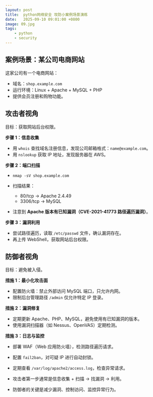 ```yaml
---
layout: post
title:  python网络安全 攻防小案例场景演练
date:   2025-09-10 09:01:00 +0800
image: 09.jpg
tags: 
    - python
    - security
---
```


## 案例场景：某公司电商网站

这家公司有一个电商网站：

* 域名：`shop.example.com`
* 运行环境：Linux + Apache + MySQL + PHP
* 提供会员注册和购物功能。

## 攻击者视角

目标：获取网站后台权限。

**步骤 1：信息收集**

* 用 `whois` 查找域名注册信息，发现公司邮箱格式：`name@example.com`。
* 用 `nslookup` 获取 IP 地址，发现服务器在 AWS。

**步骤 2：端口扫描**

* `nmap -sV shop.example.com`
* 扫描结果：

  * 80/tcp → Apache 2.4.49
  * 3306/tcp → MySQL
* 注意到 **Apache 版本有已知漏洞（CVE-2021-41773 路径遍历漏洞）**。

**步骤 3：漏洞利用**

* 尝试路径遍历，读取 `/etc/passwd` 文件，确认漏洞存在。
* 再上传 WebShell，获取网站后台权限。

## 防御者视角

目标：避免被入侵。

**措施 1：最小化攻击面**

* 配置防火墙：禁止外部访问 MySQL 端口，只允许内网。
* 限制后台管理路径 `/admin` 仅允许特定 IP 登录。

**措施 2：漏洞修复**

* 定期更新 Apache、PHP、MySQL，避免使用有已知漏洞的版本。
* 使用漏洞扫描器（如 Nessus、OpenVAS）定期检测。

**措施 3：日志与监控**

* 部署 WAF（Web 应用防火墙），检测路径遍历请求。
* 配置 `fail2ban`，对可疑 IP 进行自动封锁。
* 定期查看 `/var/log/apache2/access.log`，检查异常请求。


* 攻击者第一步通常是信息收集 + 扫描 → 找漏洞 → 利用。
* 防御者的关键是减少漏洞、控制访问、监控异常行为。
